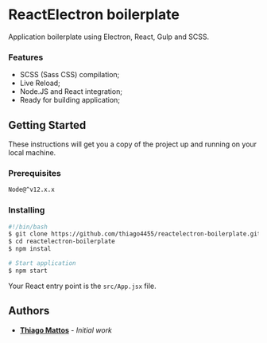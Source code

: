 # ReactElectron boilerplate
Application boilerplate using Electron, React, Gulp and SCSS.

### Features
- SCSS (Sass CSS) compilation;
- Live Reload;
- Node.JS and React integration;
- Ready for building application;

## Getting Started
These instructions will get you a copy of the project up and running on your local machine.

### Prerequisites

```bash
Node@^v12.x.x
```

### Installing
```bash
#!/bin/bash
$ git clone https://github.com/thiago4455/reactelectron-boilerplate.git
$ cd reactelectron-boilerplate
$ npm instal

# Start application
$ npm start
```
Your React entry point is the `src/App.jsx` file.

## Authors

* **[Thiago Mattos](https://github.com/thiago4455/)** - *Initial work*
